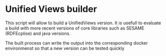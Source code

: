 # Unified Views builder
This script will allow to build a UnifiedViews version.
It is usefull to evaluate a build with more recent versions of core libraries such as SESAME (RDFEcplise) and java versions.

The built process can write the output into the corresponding docker environmenst so that a new version can be tested quickly
